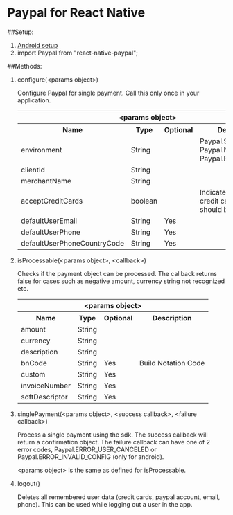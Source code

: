 # Paypal for React Native

##Setup:

1. [Android setup](/docs/android-setup.md)
2. import Paypal from "react-native-paypal";

##Methods:

1. configure(&lt;params object&gt;)

	Configure Paypal for single payment. Call this only once in your application.

	<table>
		<tr>
			<th colspan=4>&lt;params object&gt;</th>
		</tr>
		<tr>
			<th>Name</th>
			<th>Type</th>
			<th>Optional</th>
			<th>Description</th>
		</tr>
		<tr>
			<td>environment</td>
			<td>String</td>
			<td></td>
			<td>Paypal.SANDBOX, Paypal.NO_NETWORK, Paypal.PRODUCTION</td>
		</tr>
		<tr>
			<td>clientId</td>
			<td>String</td>
			<td></td>
			<td></td>
		</tr>
		<tr>
			<td>merchantName</td>
			<td>String</td>
			<td></td>
			<td></td>
		</tr>
		<tr>
			<td>acceptCreditCards</td>
			<td>boolean</td>
			<td></td>
			<td>Indicate whether credit card support should be enabled</td>
		</tr>
		<tr>
			<td>defaultUserEmail</td>
			<td>String</td>
			<td>Yes</td>
			<td></td>
		</tr>
		<tr>
			<td>defaultUserPhone</td>
			<td>String</td>
			<td>Yes</td>
			<td></td>
		</tr>
		<tr>
			<td>defaultUserPhoneCountryCode</td>
			<td>String</td>
			<td>Yes</td>
			<td></td>
		</tr>
	</table>

2. isProcessable(&lt;params object&gt;, &lt;callback&gt;)

	Checks if the payment object can be processed. The callback returns false for cases such as negative amount, currency string not recognized etc.  

	<table>
		<tr>
			<th colspan=4>&lt;params object&gt;</th>
		</tr>
		<tr>
			<th>Name</th>
			<th>Type</th>
			<th>Optional</th>
			<th>Description</th>
		</tr>
		<tr>
			<td>amount</td>
			<td>String</td>
			<td></td>
			<td></td>
		</tr>
		<tr>
			<td>currency</td>
			<td>String</td>
			<td></td>
			<td></td>
		</tr>
		<tr>
			<td>description</td>
			<td>String</td>
			<td></td>
			<td></td>
		</tr>
		<tr>
			<td>bnCode</td>
			<td>String</td>
			<td>Yes</td>
			<td>Build Notation Code</td>
		</tr>
		<tr>
			<td>custom</td>
			<td>String</td>
			<td>Yes</td>
			<td></td>
		</tr>
		<tr>
			<td>invoiceNumber</td>
			<td>String</td>
			<td>Yes</td>
			<td></td>
		</tr>
		<tr>
			<td>softDescriptor</td>
			<td>String</td>
			<td>Yes</td>
			<td></td>
		</tr>
	</table>

3. singlePayment(&lt;params object&gt;, &lt;success callback&gt;, &lt;failure callback&gt;)

	Process a single payment using the sdk. The success callback will return a confirmation object. The failure callback can have one of 2 error codes, Paypal.ERROR_USER_CANCELED or Paypal.ERROR_INVALID_CONFIG (only for android).

	&lt;params object&gt; is the same as defined for isProcessable.

4. logout()

	Deletes all remembered user data (credit cards, paypal account, email, phone). This can be used while logging out a user in the app.
